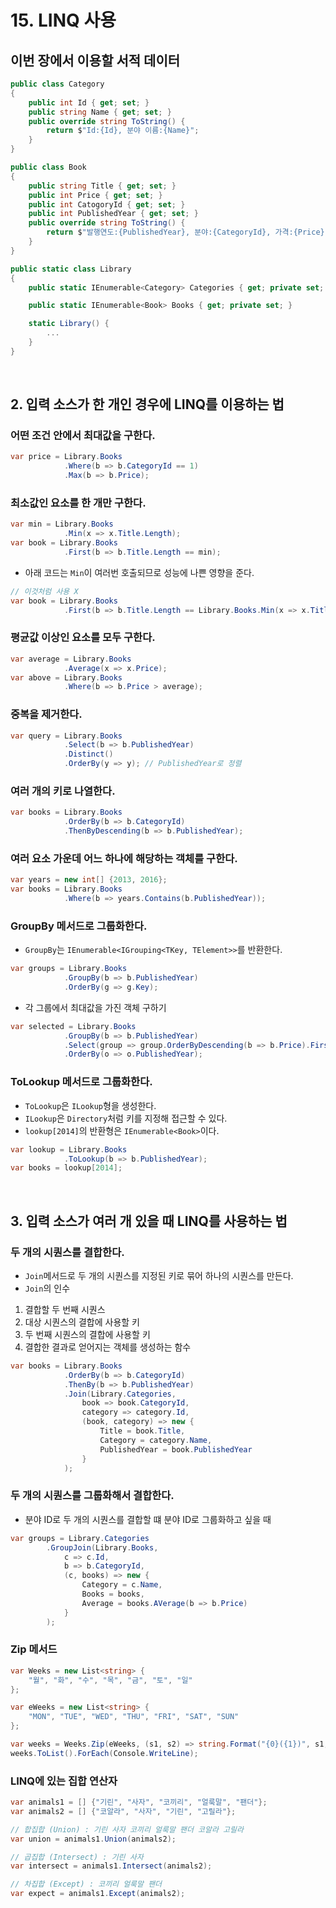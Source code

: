 # 15. LINQ 사용
## 이번 장에서 이용할 서적 데이터

```c#
public class Category
{
    public int Id { get; set; }
    public string Name { get; set; }
    public override string ToString() {
        return $"Id:{Id}, 분야 이름:{Name}";
    }
}

public class Book
{
    public string Title { get; set; }
    public int Price { get; set; }
    public int CatogoryId { get; set; }
    public int PublishedYear { get; set; }
    public override string ToString() {
        return $"발행연도:{PublishedYear}, 분야:{CategoryId}, 가격:{Price}, 제목:{Title}";
    }
}

public static class Library 
{
    public static IEnumerable<Category> Categories { get; private set; }

    public static IEnumerable<Book> Books { get; private set; }

    static Library() {
        ...
    }
}
```

</br>

## 2. 입력 소스가 한 개인 경우에 LINQ를 이용하는 법
### 어떤 조건 안에서 최대값을 구한다.

```c#
var price = Library.Books
            .Where(b => b.CategoryId == 1)
            .Max(b => b.Price);
```

### 최소값인 요소를 한 개만 구한다.

```c#
var min = Library.Books
            .Min(x => x.Title.Length);
var book = Library.Books
            .First(b => b.Title.Length == min);
```

- 아래 코드는 `Min`이 여러번 호출되므로 성능에 나쁜 영향을 준다.

```c#
// 이것처럼 사용 X
var book = Library.Books
            .First(b => b.Title.Length == Library.Books.Min(x => x.Title.Length));
```

### 평균값 이상인 요소를 모두 구한다.

```c#
var average = Library.Books
            .Average(x => x.Price);
var above = Library.Books
            .Where(b => b.Price > average);
```

### 중복을 제거한다.

```c#
var query = Library.Books
            .Select(b => b.PublishedYear)
            .Distinct()
            .OrderBy(y => y); // PublishedYear로 정렬
```

### 여러 개의 키로 나열한다.

```c#
var books = Library.Books
            .OrderBy(b => b.CategoryId)
            .ThenByDescending(b => b.PublishedYear);
```

### 여러 요소 가운데 어느 하나에 해당하는 객체를 구한다.

```c#
var years = new int[] {2013, 2016};
var books = Library.Books
            .Where(b => years.Contains(b.PublishedYear));
```

### GroupBy 메서드로 그룹화한다.
- `GroupBy`는 `IEnumerable<IGrouping<TKey, TElement>>`를 반환한다.

```c#
var groups = Library.Books
            .GroupBy(b => b.PublishedYear)
            .OrderBy(g => g.Key);
```

- 각 그룹에서 최대값을 가진 객체 구하기

```c#
var selected = Library.Books
            .GroupBy(b => b.PublishedYear)
            .Select(group => group.OrderByDescending(b => b.Price).First())
            .OrderBy(o => o.PublishedYear);
```

### ToLookup 메서드로 그룹화한다.
- `ToLookup`은 `ILookup`형을 생성한다.
- `ILookup`은 `Directory`처럼 키를 지정해 접근할 수 있다.
- `lookup[2014]`의 반환형은 `IEnumerable<Book>`이다.

```c#
var lookup = Library.Books
            .ToLookup(b => b.PublishedYear);
var books = lookup[2014];
```

</br>

## 3. 입력 소스가 여러 개 있을 때 LINQ를 사용하는 법
### 두 개의 시퀀스를 결합한다.
- `Join`메서드로 두 개의 시퀀스를 지정된 키로 묶어 하나의 시퀀스를 만든다.
- `Join`의 인수
1. 결합할 두 번째 시퀀스
2. 대상 시퀀스의 결합에 사용할 키
3. 두 번째 시퀀스의 결합에 사용할 키
4. 결합한 결과로 얻어지는 객체를 생성하는 함수

```c#
var books = Library.Books
            .OrderBy(b => b.CategoryId)
            .ThenBy(b => b.PublishedYear)
            .Join(Library.Categories,
                book => book.CategoryId,
                category => category.Id,
                (book, category) => new {
                    Title = book.Title,
                    Category = category.Name,
                    PublishedYear = book.PublishedYear
                }
            );
```

### 두 개의 시퀀스를 그룹화해서 결합한다.
- 분야 ID로 두 개의 시퀀스를 결합할 떄 분야 ID로 그룹화하고 싶을 때

```c#
var groups = Library.Categories
        .GroupJoin(Library.Books,
            c => c.Id,
            b => b.CategoryId,
            (c, books) => new { 
                Category = c.Name, 
                Books = books,
                Average = books.AVerage(b => b.Price) 
            }
        );
```

### Zip 메서드

```c#
var Weeks = new List<string> {
    "월", "화", "수", "목", "금", "토", "일"
};

var eWeeks = new List<string> {
    "MON", "TUE", "WED", "THU", "FRI", "SAT", "SUN"
};

var weeks = Weeks.Zip(eWeeks, (s1, s2) => string.Format("{0}({1})", s1, s2));
weeks.ToList().ForEach(Console.WriteLine);
```

### LINQ에 있는 집합 연산자

```c#
var animals1 = [] {"기린", "사자", "코끼리", "얼룩말", "팬더"};
var animals2 = [] {"코알라", "사자", "기린", "고릴라"};

// 합집합 (Union) : 기린 사자 코끼리 얼룩말 팬더 코알라 고릴라
var union = animals1.Union(animals2);

// 곱집합 (Intersect) : 기린 사자
var intersect = animals1.Intersect(animals2);

// 차집합 (Except) : 코끼리 얼룩말 팬더
var expect = animals1.Except(animals2);
```

